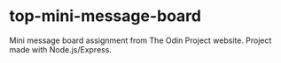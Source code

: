 # top-mini-message-board
Mini message board assignment from The Odin Project website. Project made with Node.js/Express.
